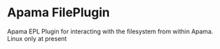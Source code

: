 # Apama FilePlugin

Apama EPL Plugin for interacting with the filesystem from within Apama. Linux only at present
